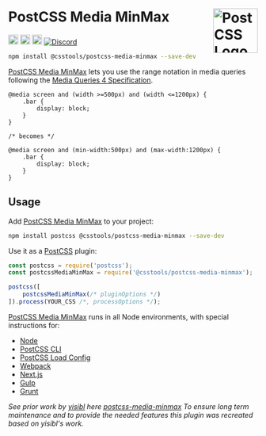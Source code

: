 # PostCSS Media MinMax [<img src="https://postcss.github.io/postcss/logo.svg" alt="PostCSS Logo" width="90" height="90" align="right">][PostCSS]

[<img alt="npm version" src="https://img.shields.io/npm/v/@csstools/postcss-media-minmax.svg" height="20">][npm-url] [<img alt="CSS Standard Status" src="https://cssdb.org/images/badges/media-query-ranges.svg" height="20">][css-url] [<img alt="Build Status" src="https://github.com/csstools/postcss-plugins/workflows/test/badge.svg" height="20">][cli-url] [<img alt="Discord" src="https://shields.io/badge/Discord-5865F2?logo=discord&logoColor=white">][discord]

```bash
npm install @csstools/postcss-media-minmax --save-dev
```

[PostCSS Media MinMax] lets you use the range notation in media queries following the [Media Queries 4 Specification].

```pcss
@media screen and (width >=500px) and (width <=1200px) {
	.bar {
		display: block;
	}
}

/* becomes */

@media screen and (min-width:500px) and (max-width:1200px) {
	.bar {
		display: block;
	}
}
```

## Usage

Add [PostCSS Media MinMax] to your project:

```bash
npm install postcss @csstools/postcss-media-minmax --save-dev
```

Use it as a [PostCSS] plugin:

```js
const postcss = require('postcss');
const postcssMediaMinMax = require('@csstools/postcss-media-minmax');

postcss([
	postcssMediaMinMax(/* pluginOptions */)
]).process(YOUR_CSS /*, processOptions */);
```

[PostCSS Media MinMax] runs in all Node environments, with special
instructions for:

- [Node](INSTALL.md#node)
- [PostCSS CLI](INSTALL.md#postcss-cli)
- [PostCSS Load Config](INSTALL.md#postcss-load-config)
- [Webpack](INSTALL.md#webpack)
- [Next.js](INSTALL.md#nextjs)
- [Gulp](INSTALL.md#gulp)
- [Grunt](INSTALL.md#grunt)

_See prior work by [yisibl](https://github.com/yisibl) here [postcss-media-minmax](https://github.com/postcss/postcss-media-minmax)
To ensure long term maintenance and to provide the needed features this plugin was recreated based on yisibl's work._

[cli-url]: https://github.com/csstools/postcss-plugins/actions/workflows/test.yml?query=workflow/test
[css-url]: https://cssdb.org/#media-query-ranges
[discord]: https://discord.gg/bUadyRwkJS
[npm-url]: https://www.npmjs.com/package/@csstools/postcss-media-minmax

[PostCSS]: https://github.com/postcss/postcss
[PostCSS Media MinMax]: https://github.com/csstools/postcss-plugins/tree/main/plugins/postcss-media-minmax
[Media Queries 4 Specification]: https://www.w3.org/TR/mediaqueries-4/#mq-features
